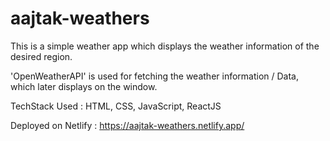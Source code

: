 # aajtak-weathers

This is a simple weather app which displays the weather information of the desired region.

'OpenWeatherAPI' is used for fetching the weather information / Data, which later displays on the window.

TechStack Used : HTML, CSS, JavaScript, ReactJS

Deployed on Netlify : https://aajtak-weathers.netlify.app/

